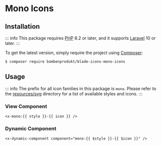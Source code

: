 # Mono Icons

## Installation

::: info
This package requires [PHP](https://www.php.net/) 8.2 or later, and it supports [Laravel](https://laravel.com/) 10 or later.
:::

To get the latest version, simply require the project using [Composer](https://getcomposer.org/):

```bash
$ composer require bombenprodukt/blade-icons-mono-icons
```

## Usage

::: info
The prefix for all icon families in this package is `mono`. Please refer to the [resources/svg](https://github.com/faustbrian/blade-icons-mono-icons/tree/main/resources/svg) directory for a list of available styles and icons.
:::

### View Component

```blade
<x-mono:{{ style }}-{{ icon }} />
```

### Dynamic Component

```blade
<x-dynamic-component component="mono:{{ $style }}-{{ $icon }}" />
```
